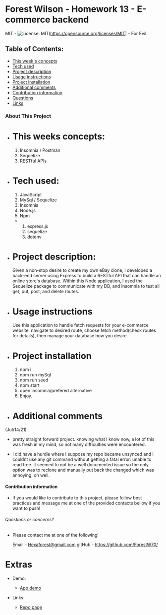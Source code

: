 # Forest Wilson - Homework 13 - E-commerce backend
MIT - ![License: MIT](https://img.shields.io/badge/License-MIT-yellow.svg)(https://opensource.org/licenses/MIT) - For Evil.
<!-- Original deployment date: July 14th, 2021 -->

## Table of Contents:
- [This week's concepts](#this-weeks-concepts)
- [Tech used](#tech-used)
- [Project description](#project-description)
- [Usage instructions](#usage-instructions)
- [Project installation](#project-installation)
- [Additional comments](#additional-comments)
- [Contribution information](#contribution-information)
- [Questions](#questions-or-concerns)
- [Links](#extras)


### About This Project

* # This weeks concepts:
  1. Insomnia / Postman
  2. Sequelize
  3. RESTful APIs

* # Tech used:
  1. JavaScript
  2. MySql / Sequelize
  3. Insomnia 
  4. Node.js
  5. Npm
    * 1. express.js
      2. sequelize
      3. dotenv

* # Project description:
  Given a non-stop desire to create my own eBay clone, I developed a back-end server using Express to build a RESTful API that can handle an online store's database. Within this Node application, I used the Sequelize package to communicate with my DB, and Insomnia to test all get, put, post, and delete routes.

* # Usage instructions
  Use this application to handle fetch requests for your e-commerce website. navigate to desired route, choose fetch method(check routes for details), then manage your database how you desire.

* # Project installation
  1. npm i 
  2. npm run mySql 
  3. npm run seed
  4. npm start 
  5. open insomnia/prefered alternative
  6. Enjoy. 
     
* # Additional comments
(Jul/14/21)

  - pretty straight forward project. knowing what I know now, a lot of this was fresh in my mind, so not many difficulties were encountered. 

  - I did have a hurdle where I suppose my repo became unsynced and I couldnt use any git command without getting a fatal error: unable to read tree. it seemed to not be a well documented issue so the only option was to reclone and manually put back the changed which was annoying, oh well. 


#### Contribution information 

- If you would like to contribute to this project, please follow best practices and message me at one of the provided contacts bellow if you want to push!

###### Questions or concerns? 
* Please contact me at one of the following!

  Email - Hexaforest@gmail.com
  gitHub - https://github.com/ForestW70/


# Extras

* Demo:
  - [App demo](https://youtu.be/y_LAilM1hRY)

* Links:
  - [Repo page](https://github.com/ForestW70/hw13ecommercebackend)
